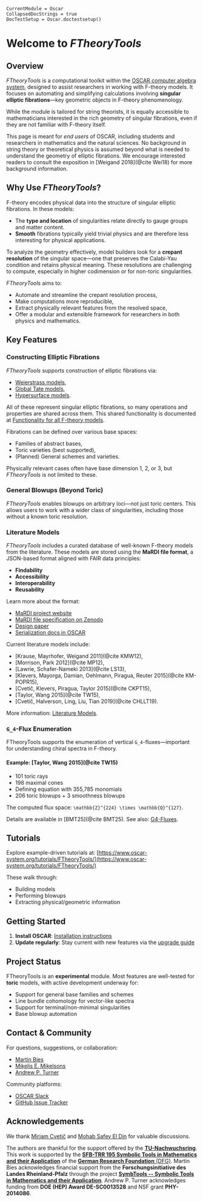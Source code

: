 ```@meta
CurrentModule = Oscar
CollapsedDocStrings = true
DocTestSetup = Oscar.doctestsetup()
```

# Welcome to *FTheoryTools*

## Overview

*FTheoryTools* is a computational toolkit within the [OSCAR computer algebra system](https://www.oscar-system.org/),
designed to assist researchers in working with F-theory models. It focuses on automating and simplifying
calculations involving **singular elliptic fibrations**—key geometric objects in F-theory phenomenology.

While the module is tailored for string theorists, it is equally accessible to mathematicians interested
in the rich geometry of singular fibrations, even if they are not familiar with F-theory itself.

This page is meant for *end users* of OSCAR, including students and researchers in mathematics and the natural
sciences. No background in string theory or theoretical physics is assumed beyond what is needed to understand the
geometry of elliptic fibrations. We encourage interested readers to consult the exposition in
[Weigand 2018](@cite Wei18) for more background information.

## Why Use *FTheoryTools*?

F-theory encodes physical data into the structure of singular elliptic fibrations. In these models:

- The **type and location** of singularities relate directly to gauge groups and matter content.
- **Smooth** fibrations typically yield trivial physics and are therefore less interesting for physical applications.

To analyze the geometry effectively, model builders look for a **crepant resolution** of the singular space—one that
preserves the Calabi-Yau condition and retains physical meaning. These resolutions are challenging to compute,
especially in higher codimension or for non-toric singularities.

*FTheoryTools* aims to:

- Automate and streamline the crepant resolution process,
- Make computations more reproducible,
- Extract physically relevant features from the resolved space,
- Offer a modular and extensible framework for researchers in both physics and mathematics.

## Key Features

### Constructing Elliptic Fibrations

*FTheoryTools* supports construction of elliptic fibrations via:

- [Weierstrass models](@ref),
- [Global Tate models](@ref),
- [Hypersurface models](@ref).

All of these represent singular elliptic fibrations, so many operations and properties are shared across them. This
shared functionality is documented at [Functionality for all F-theory models](@ref).

Fibrations can be defined over various base spaces:

- Families of abstract bases,
- Toric varieties (best supported),
- (Planned) General schemes and varieties.

Physically relevant cases often have base dimension 1, 2, or 3, but *FTheoryTools* is not limited to these.

### General Blowups (Beyond Toric)

*FTheoryTools* enables blowups on arbitrary loci—not just toric centers. This allows users to work with a wider class of
singularities, including those without a known toric resolution.

### Literature Models

*FTheoryTools* includes a curated database of well-known F-theory models from the literature. These models are stored
using the **MaRDI file format**, a JSON-based format aligned with FAIR data principles:

- **Findability**
- **Accessibility**
- **Interoperability**
- **Reusability**

Learn more about the format:

- [MaRDI project website](https://www.mardi4nfdi.de/about/mission)
- [MaRDI file specification on Zenodo](https://zenodo.org/records/12723387)
- [Design paper](https://link.springer.com/chapter/10.1007/978-3-031-64529-7_25)
- [Serialization docs in OSCAR](https://docs.oscar-system.org/stable/General/serialization/)

Current literature models include:

- [Krause, Mayrhofer, Weigand 2011](@cite KMW12),
- [Morrison, Park 2012](@cite MP12),
- [Lawrie, Schafer-Nameki 2013](@cite LS13),
- [Klevers, Mayorga, Damian, Oehlmann, Piragua, Reuter 2015](@cite KM-POPR15),
- [Cvetič, Klevers, Piragua, Taylor 2015](@cite CKPT15),
- [Taylor, Wang 2015](@cite TW15),
- [Cvetič, Halverson, Ling, Liu, Tian 2019](@cite CHLLT19).

More information: [Literature Models](@ref).

### ``G_4``-Flux Enumeration

FTheoryTools supports the enumeration of vertical ``G_4``-fluxes—important for understanding chiral spectra in F-theory.

#### Example: [Taylor, Wang 2015](@cite TW15)

- 101 toric rays
- 198 maximal cones
- Defining equation with 355,785 monomials
- 206 toric blowups + 3 smoothness blowups

The computed flux space: ``\mathbb{Z}^{224} \times \mathbb{Q}^{127}``.

Details are available in [BMT25](@cite BMT25). See also: [G4-Fluxes](@ref).

## Tutorials

Explore example-driven tutorials at: [https://www.oscar-system.org/tutorials/FTheoryTools/](https://www.oscar-system.org/tutorials/FTheoryTools/)

These walk through:

- Building models
- Performing blowups
- Extracting physical/geometric information

## Getting Started

1. **Install OSCAR**: [Installation instructions](https://www.oscar-system.org/install/)
2. **Update regularly**: Stay current with new features via the [upgrade guide](https://www.oscar-system.org/upgrade/)

## Project Status

FTheoryTools is an **experimental** module. Most features are well-tested for **toric** models, with active development
underway for:

- Support for general base families and schemes
- Line bundle cohomology for vector-like spectra
- Support for terminal/non-minimal singularities
- Base blowup automation

## Contact & Community

For questions, suggestions, or collaboration:

- [Martin Bies](https://martinbies.github.io/)
- [Miķelis E. Miķelsons](https://github.com/emikelsons)
- [Andrew P. Turner](https://apturner.net/)

Community platforms:

- [OSCAR Slack](https://www.oscar-system.org/community/#Slack)
- [GitHub Issue Tracker](https://www.oscar-system.org/community/#Reporting-Issues)

## Acknowledgements

We thank [Mirjam Cvetič](https://live-sas-physics.pantheon.sas.upenn.edu/people/standing-faculty/mirjam-cvetic) and
[Mohab Safey El Din](https://www.lip6.fr/actualite/personnes-fiche.php?ident=P816#) for valuable discussions.

The authors are thankful for the support offered by the
[**TU-Nachwuchsring**](https://rptu.de/en/tu-nachwuchsring-network-for-young-scientists-support/home-page). This work is
supported by the [**SFB-TRR 195 Symbolic Tools in Mathematics and their Application**](https://www.computeralgebra.de/sfb/)
of the [**German Research Foundation** (DFG)](https://www.dfg.de/en). Martin Bies acknowledges financial support from the
**Forschungsinitiative des Landes Rheinland-Pfalz** through the project
[**SymbTools -- Symbolic Tools in Mathematics and their Application**](https://fingolfin.github.io/SymbTools/). Andrew P.
Turner acknowledges funding from **DOE (HEP) Award DE-SC0013528** and NSF grant **PHY-2014086**.

